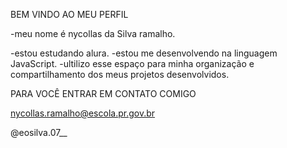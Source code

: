 BEM VINDO AO MEU PERFIL

-meu nome é nycollas da Silva ramalho.

-estou estudando alura.
-estou me desenvolvendo na linguagem JavaScript.
-ultilizo esse espaço para minha organização e compartilhamento dos meus projetos desenvolvidos.

PARA VOCÊ ENTRAR EM CONTATO COMIGO

nycollas.ramalho@escola.pr.gov.br

@eosilva.07__
